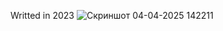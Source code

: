 Writted in 2023
![Скриншот 04-04-2025 142211](https://github.com/user-attachments/assets/89b768ed-bace-408b-aba2-8fbcd2e1b0f5)

